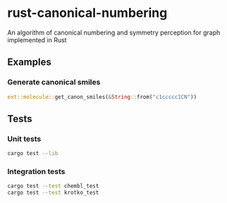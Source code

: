# rust-canonical-numbering
An algorithm of canonical numbering and symmetry perception for graph implemented in Rust

## Examples 

### Generate canonical smiles
```rust
ext::molecule::get_canon_smiles(&String::from("c1ccccc1CN"))
```

## Tests

### Unit tests
```sh
cargo test --lib
```

### Integration tests 
```sh
cargo test --test chembl_test
cargo test --test krotko_test
```